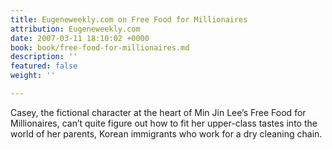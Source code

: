 ```yaml
---
title: Eugeneweekly.com on Free Food for Millionaires
attribution: Eugeneweekly.com
date: 2007-03-11 18:10:02 +0000
book: book/free-food-for-millionaires.md
description: ''
featured: false
weight: ''

---
```

Casey, the fictional character at the heart of Min Jin Lee’s Free Food for Millionaires, can’t quite figure out how to fit her upper-class tastes into the world of her parents, Korean immigrants who work for a dry cleaning chain.